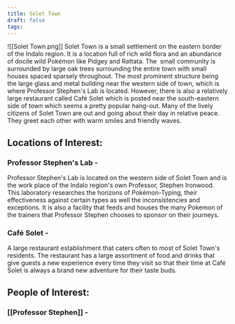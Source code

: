 ```yaml
---
title: Solet Town
draft: false
tags:
---
```

![[Solet Town.png]]
Solet Town is a small settlement on the eastern border of the Indalo region. It is a location full of rich wild flora and an abundance of docile wild Pokémon like Pidgey and Rattata. The  small community is surrounded by large oak trees surrounding the entire town with small houses spaced sparsely throughout. The most prominent structure being the large glass and metal building near the western side of town, which is where Professor Stephen's Lab is located. However, there is also a relatively large restaurant called Café Solet which is posted near the south-eastern side of town which seems a pretty popular hang-out. Many of the lively citizens of Solet Town are out and going about their day in relative peace. They greet each other with warm smiles and friendly waves.

## Locations of Interest:

### Professor Stephen's Lab -
Professor Stephen's Lab is located on the western side of Solet Town and is the work place of the Indalo region's own Professor, Stephen Ironwood. This laboratory researches the horizons of Pokémon-Typing, their effectiveness against certain types as well the inconsistencies and exceptions. It is also a facility that feeds and houses the many Pokemon of the trainers that Professor Stephen chooses to sponsor on their journeys.

### Café Solet -
A large restaurant establishment that caters often to most of Solet Town's residents. The restaurant has a large assortment of food and drinks that give guests a new experience every time they visit so that their time at Café Solet is always a brand new adventure for their taste buds.

## People of Interest:

### [[Professor Stephen]] -
